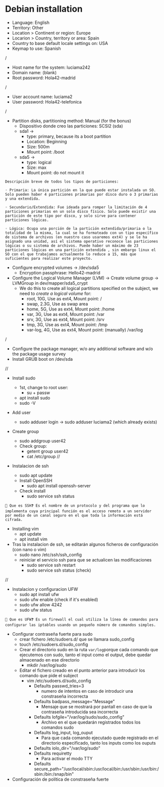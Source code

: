 # Debian installation

* Language: English
* Territory: Other
* Location > Continent or region: Europe
* Locarion > Country, territory or area: Spain
* Country to base default locale settings on: USA
* Keymap to use: Spanish

/

* Host name for the system: luciama242
* Domain name: (blank)
* Root password: Hola42-madrid

/

* User account name: luciama2
* User password: Hola42-telefonica

/

* Partition disks, partitioning method: Manual (for the bonus)
	* Dispositivo donde creo las particiones: SCSI2 (sda)
	* sda1 ->
		* type: primary, because its a boot partition
		* Location: Beginning
		* Size: 500m
		* Mount point: /boot
	* sda5 ->
		* type: logical
		* Size: max
		* Mount point: do not mount it

```
Descripción breve de todos los tipos de particiones:

◦ Primaria: La única partición en la que puede estar instalada un SO. Solo pueden haber 4 particiones primarias por disco duro o 3 primarias y una extendida.

◦ Secundario/Extendida: Fue ideada para romper la limitación de 4 particiones primarias en un solo disco físico. Solo puede existir una partición de este tipo por disco, y solo sirve para contener particiones lógicas.

◦ Lógica: Ocupa una porción de la partición extendida/primaria o la totalidad de la misma, la cual se ha formateado con un tipo específico de sistema de archivos (en nuestro caso usaremos ext4) y se le ha asignado una unidad, así el sistema operativo reconoce las particiones lógicas o su sistema de archivos. Puede haber un máximo de 23 particiones lógicas en una partición extendida , sin embargo linux el SO con el que trabajamos actualmente lo reduce a 15, más que suficientes para realizar este proyecto.
```

* Configure encrypted volumes -> /dev/sda5
	* Encryption passphrase: Hello42-madrid
* Configure the Logical Volume Manager  (LVM) -> Create volume group -> LVMGroup in dev/mapper/sda5_crypt
	+ We do this to create all logical partitions specified on the subject, we need to *create a logical volume* for:
		+ root, 10G, Use as ext4, Mount point: /
		+ swap, 2.3G, Use as swap area
		+ home, 5G, Use as ext4, Mount point: /home
		+ var, 3G, Use as ext4, Mount point: /var
		+ srv, 3G, Use as ext4, Mount point: /srv
		+ tmp, 3G, Use as ext4, Mount point: /tmp
		+ var-log, 4G, Use as ext4, Mount point: (manually) /var/log

/

+ Configure the package manager, w/o any additional software and w/o the package usage survey
+ Install GRUB boot on /dev/sda

//

+ Install sudo
	+ 1st, change to root user: 
		+ su + passw
	+ apt install sudo
	+ sudo -V
+ Add user
	+ sudo adduser login -> sudo adduser luciama2 (which already exists)
+ Create group
	+ sudo addgroup user42
	+ Check group:
		+ getent group user42
		+ cat /etc/group
//

+ Instalacion de ssh
	+ sudo apt update
	+ Install OpenSSH
		+ sudo apt install openssh-server
	+ Check install
		+ sudo service ssh status
```
🧠 Que es SSH❓ Es el nombre de un protocolo y del programa que lo implementa cuya principal función es el acceso remoto a un servidor por medio de un canal seguro en el que toda la información está cifrada.
```
+ Installing vim
	+ apt update
	+ apt install vim
+ Tras la instalacion de ssh, se editarán algunos ficheros de configuración (con nano o vim)
	+ sudo nano /etc/ssh/ssh_config
	+ reiniciar el servicio ssh para que se actualicen las modificaciones
		+ sudo service ssh restart
		+ sudo service ssh status (check)

//

+ Instalacion y configuracion UFW
	+ sudo apt install ufw
	+ sudo ufw enable (check if it's enabled)
	+ sudo ufw allow 4242
	+ sudo ufw status
```
🧠 Que es UFW❓ Es un firewall el cual utiliza la línea de comandos para configurar las iptables usando un pequeño número de comandos simples.
```
+ Configurar contraseña fuerte para sudo
	+ crear fichero /etc/sudoers.d/ que se llamara sudo_config
	+ touch  /etc/sudoers.d/sudo_config
	+ Crear el directorio sudo en la ruta `var/log`porque cada comando que ejecutemos con sudo, tanto el input como el output, debe quedar almacenado en ese directorio
		+ mkdir /var/log/sudo
	+ Editar el fichero creado en el punto anterior para introducir los comando que pide el subject
		+ vim /etc/sudoers.d/sudo_config
			+ Defaults passwd_tries=3
				+ numero de intentos en caso de introducir una constraseña incorrecta
			+ Defaults badpass_message="Message"
				+ Mensaje que se mostrará por pantall en caso de que la contraseña introducida sea incorrecta
			+ Defaults lofgile="/var/log/sudo/sudo_config"
				+ Archivo en el que quedarán registrados todos los comandos sudo
			+ Defaults log_input, log_ouput
				+ Para que cada comando ejecutado quede registrado en el directorio especificado, tanto los inputs como los ouputs
			+ Defaults iolo_dir="/var/log/sudo"
			+ Defaults requiretty
				+ Para activar el modo TTY
			+ Defaults secure_path="/usr/local/sbin:/usr/local/bin:/usr/sbin:/usr/bin:/sbin:/bin:/snap/bin"
+ Configuración de política de constraseña fuerte
	




